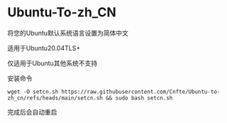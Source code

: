 # Ubuntu-To-zh_CN
将您的Ubuntu默认系统语言设置为简体中文

适用于Ubuntu20.04TLS+

仅适用于Ubuntu其他系统不支持

安装命令

`wget -O setcn.sh https://raw.githubusercontent.com/Cnfte/Ubuntu-to-zh_cn/refs/heads/main/setcn.sh && sudo bash setcn.sh`

完成后会自动重启
